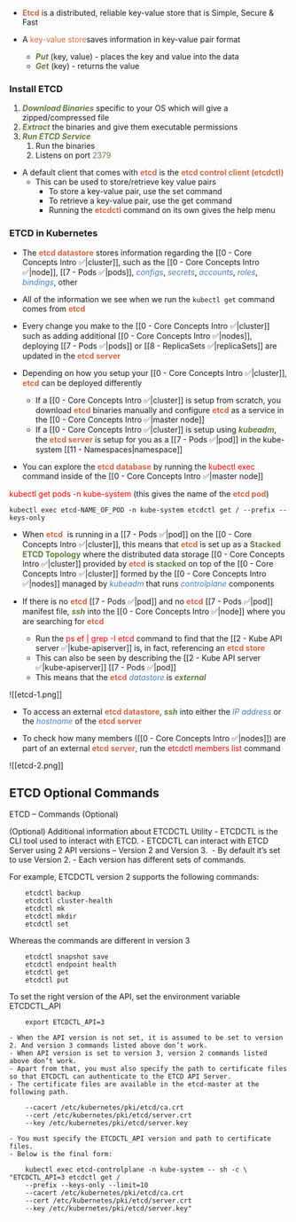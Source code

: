 - <b><span style="color:#d46644">Etcd</span></b> is a distributed, reliable key-value store that is Simple, Secure & Fast

- A <span style="color:#d46644">key-value store</span>saves information in key-value pair format
	- <b><i><span style="color:#5c7e3e">Put</span></i></b> (key, value) - places the key and value into the data
	- <b><i><span style="color:#5c7e3e">Get</span></i></b> (key) - returns the value

### **Install ETCD**

1. <b><i><span style="color:#5c7e3e">Download Binaries</span></i></b> specific to your OS which will give a zipped/compressed file
2. <b><i><span style="color:#5c7e3e">Extract</span></i></b> the binaries and give them executable permissions
3. <b><i><span style="color:#5c7e3e">Run ETCD Service</span></i></b>
	1. Run the binaries
	2. Listens on port <span style="color:#5c7e3e">2379</span>

- A default client that comes with <b><span style="color:#d46644">etcd</span></b> is the <b><span style="color:#d46644">etcd control client (etcdctl)</span></b>
	- This can be used to store/retrieve key value pairs
		- To store a key-value pair, use the set command
		- To retrieve a key-value pair, use the get command
		- Running the <b><span style="color:#d46644">etcdctl</span></b> command on its own gives the help menu

### **ETCD in Kubernetes**

- The <b><span style="color:#d46644">etcd datastore</span></b> stores information regarding the [[0 - Core Concepts Intro ✅|cluster]], such as the [[0 - Core Concepts Intro ✅|node]], [[7 - Pods ✅|pods]], <i><span style="color:#477bbe">configs</span></i>, <i><span style="color:#477bbe">secrets</span></i>, <i><span style="color:#477bbe">accounts</span></i>, <i><span style="color:#477bbe">roles</span></i>, <i><span style="color:#477bbe">bindings</span></i>, other

- All of the information we see when we run the `kubectl get` command comes from <b><span style="color:#d46644">etcd</span></b>

- Every change you make to the [[0 - Core Concepts Intro ✅|cluster]] such as adding additional [[0 - Core Concepts Intro ✅|nodes]], deploying [[7 - Pods ✅|pods]] or [[8 - ReplicaSets ✅|replicaSets]] are updated in the <b><span style="color:#d46644">etcd server</span></b>

- Depending on how you setup your [[0 - Core Concepts Intro ✅|cluster]], <b><span style="color:#d46644">etcd</span></b> can be deployed differently
	- If a [[0 - Core Concepts Intro ✅|cluster]] is setup from scratch, you download <b><span style="color:#d46644">etcd</span></b> binaries manually and configure <b><span style="color:#d46644">etcd</span></b> as a service in the [[0 - Core Concepts Intro ✅|master node]]
	- If a [[0 - Core Concepts Intro ✅|cluster]] is setup using <b><i><span style="color:#5c7e3e">kubeadm</span></i></b>, the <b><span style="color:#d46644">etcd server</span></b> is setup for you as a [[7 - Pods ✅|pod]] in the kube-system [[11 - Namespaces|namespace]]

- You can explore the <b><span style="color:#d46644">etcd database</span></b> by running the <span style="color:red">kubectl exec</span> command inside of the [[0 - Core Concepts Intro ✅|master node]]

<span style="color:red">kubectl get pods -n kube-system</span> (this gives the name of the <b><span style="color:#d46644">etcd pod</span></b>)

`kubectl exec etcd-NAME_OF_POD -n kube-system etcdctl get / --prefix --keys-only`

- When <b><span style="color:#d46644">etcd</span></b>  is running in a [[7 - Pods ✅|pod]] on the [[0 - Core Concepts Intro ✅|cluster]], this means that <b><span style="color:#d46644">etcd</span></b> is set up as a <b><span style="color:#5c7e3e">Stacked ETCD Topology</span></b> where the distributed data storage [[0 - Core Concepts Intro ✅|cluster]] provided by <b><span style="color:#d46644">etcd</span></b> is <b><span style="color:#5c7e3e">stacked</span></b> on top of the [[0 - Core Concepts Intro ✅|cluster]] formed by the [[0 - Core Concepts Intro ✅|nodes]] managed by <i><span style="color:#477bbe">kubeadm</span></i> that runs <i><span style="color:#477bbe">controlplane</span></i> components

- If there is no <b><span style="color:#d46644">etcd</span></b> [[7 - Pods ✅|pod]] and no <b><span style="color:#d46644">etcd</span></b> [[7 - Pods ✅|pod]] manifest file, <b><i><span style="color:#5c7e3e">ssh</span></i></b> into the [[0 - Core Concepts Intro ✅|node]] where you are searching for <b><span style="color:#d46644">etcd</span></b>
	- Run the <span style="color:red">ps ef | grep -I etcd</span> command to find that the [[2 - Kube API server ✅|kube-apiserver]] is, in fact, referencing an <b><span style="color:#d46644">etcd store</span></b>
	- This can also be seen by describing the [[2 - Kube API server ✅|kube-apiserver]] [[7 - Pods ✅|pod]]
	- This means that the <b><span style="color:#d46644">etcd</span></b> <i><span style="color:#477bbe">datastore</span></i> is <b><i><span style="color:#5c7e3e">external</span></i></b>

![[etcd-1.png]]

* To access an external <b><span style="color:#d46644">etcd datastore</span></b>, <b><i><span style="color:#5c7e3e">ssh</span></i></b> into either the <i><span style="color:#477bbe">IP address</span></i> or the <i><span style="color:#477bbe">hostname</span></i> of the <b><span style="color:#d46644">etcd server</span></b>

- To check how many members ([[0 - Core Concepts Intro ✅|nodes]]) are part of an external <b><span style="color:#d46644">etcd server</span></b>, run the <span style="color:red">etcdctl members list</span> command

![[etcd-2.png]]



## **ETCD Optional Commands**

ETCD – Commands (Optional)

(Optional) Additional information about ETCDCTL Utility
	- ETCDCTL is the CLI tool used to interact with ETCD.
	- ETCDCTL can interact with ETCD Server using 2 API versions – Version 2 and Version 3. 
		- By default it’s set to use Version 2.
	- Each version has different sets of commands.

For example, ETCDCTL version 2 supports the following commands:

		etcdctl backup
		etcdctl cluster-health
		etcdctl mk
		etcdctl mkdir
		etcdctl set

Whereas the commands are different in version 3

		etcdctl snapshot save
		etcdctl endpoint health
		etcdctl get
		etcdctl put

To set the right version of the API, set the environment variable ETCDCTL_API

		export ETCDCTL_API=3

	- When the API version is not set, it is assumed to be set to version 2. And version 3 commands listed above don’t work.
	- When API version is set to version 3, version 2 commands listed above don’t work.
	- Apart from that, you must also specify the path to certificate files so that ETCDCTL can authenticate to the ETCD API Server.
	- The certificate files are available in the etcd-master at the following path.

		--cacert /etc/kubernetes/pki/etcd/ca.crt
		--cert /etc/kubernetes/pki/etcd/server.crt
		--key /etc/kubernetes/pki/etcd/server.key

	- You must specify the ETCDCTL_API version and path to certificate files.
	- Below is the final form:

		kubectl exec etcd-controlplane -n kube-system -- sh -c \ "ETCDCTL_API=3 etcdctl get /
		--prefix --keys-only --limit=10
		--cacert /etc/kubernetes/pki/etcd/ca.crt
		--cert /etc/kubernetes/pki/etcd/server.crt
		--key /etc/kubernetes/pki/etcd/server.key"

